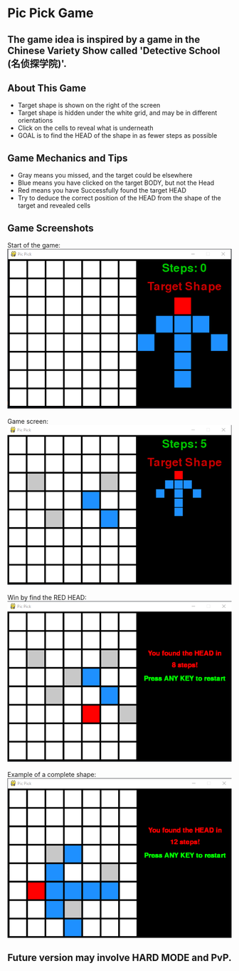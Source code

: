 # Pic Pick Game
## The game idea is inspired by a game in the Chinese Variety Show called 'Detective School (名侦探学院)'.

## About This Game
* Target shape is shown on the right of the screen
* Target shape is hidden under the white grid, and may be in different orientations
* Click on the cells to reveal what is underneath 
* GOAL is to find the HEAD of the shape in as fewer steps as possible

## Game Mechanics and Tips
* Gray means you missed, and the target could be elsewhere
* Blue means you have clicked on the target BODY, but not the Head
* Red means you have Successfully found the target HEAD
* Try to deduce the correct position of the HEAD from the shape of the target and revealed cells

## Game Screenshots
Start of the game: <br>
![](Screenshot0.png) <br><br>
Game screen: <br>
![](Screenshot1.png) <br><br>
Win by find the RED HEAD: <br>
![](Screenshot2.png) <br><br>
Example of a complete shape: <br>
![](Screenshot3.png)

## Future version may involve HARD MODE and PvP.
